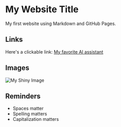 # My Website Title

My first website using Markdown and GitHub Pages.

## Links

Here's a clickable link: [My favorite AI assistant](https://chat.openai.com/)

## Images

![My Shiny Image](https://raw.githubusercontent.com/denisecase/pyshiny-penguins-dashboard-express/main/images/LocalAppRunning.JPG)

## Reminders

- Spaces matter
- Spelling matters
- Capitalization matters
